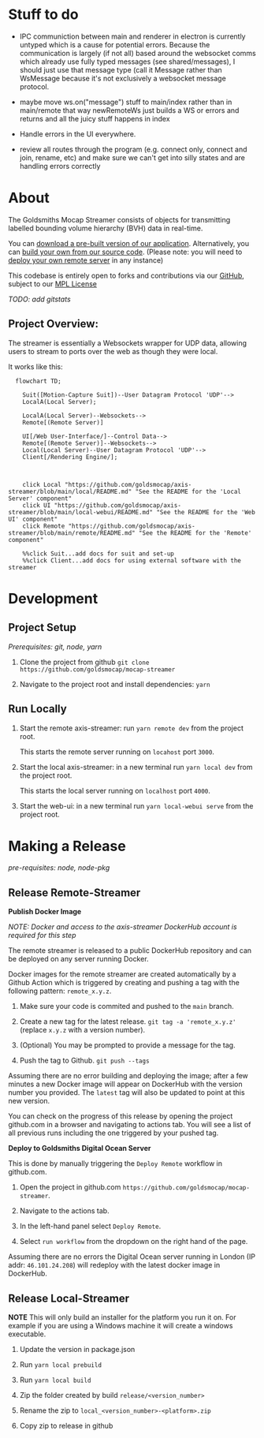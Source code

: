 # Stuff to do
- IPC communiction between main and renderer in electron is currently untyped which is a cause for potential errors. Because the communication is largely (if not all) based around the websocket comms which already use fully typed messages (see shared/messages), I should just use that message type (call it Message rather than WsMessage because it's not exclusively a websocket message protocol.

- maybe move ws.on("message") stuff to main/index rather than in main/remote that way newRemoteWs just builds a WS 
  or errors and returns and all the juicy stuff happens in index

- Handle errors in the UI everywhere.

- review all routes through the program (e.g. connect only, connect and join, rename, etc) and make sure we can't get into silly states and are handling errors correctly

# About

The Goldsmiths Mocap Streamer consists of objects for transmitting labelled bounding volume hierarchy (BVH) data in real-time.

You can [download a pre-built version of our application](https://github.com/goldsmocap/axis-streamer/releases/latest). Alternatively, you can [build your own from our source code](https://github.com/goldsmocap/axis-streamer/blob/main/README.md#making-a-release). (Please note: you will need to [deploy your own remote server](https://github.com/goldsmocap/axis-streamer/tree/main/remote#deploying-to-digital-ocean) in any instance) 

This codebase is entirely open to forks and contributions via our [GitHub](https://github.com/goldsmocap/axis-streamer/), subject to our [MPL License](https://github.com/goldsmocap/axis-streamer/blob/main/LICENSE)

*TODO: add gitstats*

## Project Overview:

The streamer is essentially a Websockets wrapper for UDP data, allowing users to stream to ports over the web as though they were local. 

It works like this:


```mermaid
  flowchart TD;

    Suit([Motion-Capture Suit])--User Datagram Protocol 'UDP'-->
    LocalA(Local Server);

    LocalA(Local Server)--Websockets-->
    Remote[(Remote Server)]
    
    UI[/Web User-Interface/]--Control Data-->
    Remote[(Remote Server)]--Websockets-->
    Local(Local Server)--User Datagram Protocol 'UDP'--> 
    Client[/Rendering Engine/];


    
    click Local "https://github.com/goldsmocap/axis-streamer/blob/main/local/README.md" "See the README for the 'Local Server' component"
    click UI "https://github.com/goldsmocap/axis-streamer/blob/main/local-webui/README.md" "See the README for the 'Web UI' component"
    click Remote "https://github.com/goldsmocap/axis-streamer/blob/main/remote/README.md" "See the README for the 'Remote' component"
    
    %%click Suit...add docs for suit and set-up
    %%click Client...add docs for using external software with the streamer

```






# Development

## Project Setup

*Prerequisites: git, node, yarn*

1. Clone the project from github `git clone https://github.com/goldsmocap/mocap-streamer`

2. Navigate to the project root and install dependencies: `yarn`

## Run Locally

1. Start the remote axis-streamer: run `yarn remote dev` from the project root.

    This starts the remote server running on `locahost` port `3000`.

2. Start the local axis-streamer: in a new terminal run `yarn local dev` from the project root.

    This starts the local server running on `localhost` port `4000`.

3. Start the web-ui: in a new terminal run `yarn local-webui serve` from the project root.

# Making a Release

*pre-requisites: node, node-pkg*

## Release Remote-Streamer

__Publish Docker Image__

*NOTE: Docker and access to the axis-streamer DockerHub account is required for this step*

The remote streamer is released to a public DockerHub repository and can be deployed on any server running Docker.

Docker images for the remote streamer are created automatically by a Github Action which is triggered by creating and pushing a tag with the following pattern: `remote_x.y.z`.

1. Make sure your code is commited and pushed to the `main` branch.

2. Create a new tag for the latest release. `git tag -a 'remote_x.y.z'` (replace `x.y.z` with a version number).

3. (Optional) You may be prompted to provide a message for the tag.

4. Push the tag to Github. `git push --tags`

Assuming there are no error building and deploying the image; after a few minutes a new Docker image will appear on DockerHub with the version number you provided. The `latest` tag will also be updated to point at this new version.

You can check on the progress of this release by opening the project github.com in a browser and navigating to actions tab. You will see a list of all previous runs including the one triggered by your pushed tag.

__Deploy to Goldsmiths Digital Ocean Server__

This is done by manually triggering the `Deploy Remote` workflow in github.com.

1. Open the project in github.com `https://github.com/goldsmocap/mocap-streamer`.

2. Navigate to the actions tab.

3. In the left-hand panel select `Deploy Remote`.

4. Select `run workflow` from the dropdown on the right hand of the page.

Assuming there are no errors the Digital Ocean server running in London (IP addr: `46.101.24.208`) will redeploy with the latest docker image in DockerHub.

## Release Local-Streamer

**NOTE** This will only build an installer for the platform you run it on. For example if you are using a Windows machine it will create a windows executable.

1. Update the version in package.json

2. Run `yarn local prebuild`

3. Run `yarn local build`

4. Zip the folder created by build `release/<version_number>`

5. Rename the zip to `local_<version_number>-<platform>.zip`

6. Copy zip to release in github
